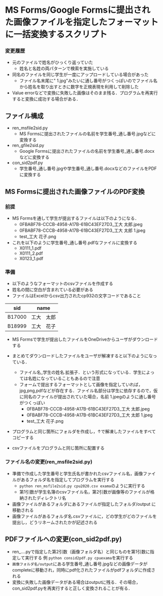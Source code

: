 # MS Forms/Google Formsに提出された画像ファイルを指定したフォーマットに一括変換するスクリプト
### 変更履歴
- 元のファイルで姓名がひっくり返っていた
  - 姓名と名姓の両パターンで検索を実施している
- 同名のファイルを同じ学生が一度にアップロードしている場合があった
  - ファイル名末尾に" 1.jpg"みたいに通し番号がつくっぽいのでファイル名から姓名を取り出すときに数字を正規表現を利用して削除した
- Value errorなどで変換に失敗した画像はそのまま残る．プログラムを再実行すると変換に成功する場合がある．

## ファイル構成
- ren_msfile2sid.py
  - MS Formsに提出されたファイルの名前を学生番号_通し番号.jpgなどに変換する
- ren_gfile2sid.py
  - Google Formsに提出されたファイルの名前を学生番号_通し番号.docxなどに変換する
- con_sid2pdf.py
  - 学生番号_通し番号.jpgや学生番号_通し番号.docxなどのファイルをPDFに変換する

## MS Formsに提出された画像ファイルのPDF変換
### 前提
- MS Formsを通して学生が提出するファイルは以下のようになる．
  - 0FBABF78-CCCB-4958-A17B-61BC43EF27D3_工大 太郎.jpeg
  - 0FBABF78-CCCB-4958-A17B-61BC43EF27D3_工大 太郎 1.jpeg
  - test_工大 花子.png
- これを以下のように学生番号_通し番号.pdfなファイルに変換する
  - X0111_1.pdf
  - X0111_2.pdf
  - X0123_1.pdf


### 準備
- 以下のようなフォーマットのcsvファイルを作成する
- 姓名の間に空白が含まれている必要がある
- ファイルはExcelからcsv出力されたcp932の文字コードであること

|sid	|name|
|----|----|
|B17000	|工大　太郎|
|B18999	|工大　花子|

- MS Formsで学生が提出したファイルをOneDriveからユーザがダウンロードする
- まとめてダウンロードしたファイルをユーザが解凍すると以下のようになっている．
  - ファイル名_学生の姓名.拡張子．という形式になっている．学生によっては名姓になっていることもあるので注意
  - フォームで提出するフォーマットとして画像を指定していれば，jpg,png,pdfなどが存在する．ファイル名部分は学生に依存するので，仮に同名のファイルが提出されていた場合，名前 1.jpegのように通し番号がつくっぽい
    - 0FBABF78-CCCB-4958-A17B-61BC43EF27D3_工大 太郎.jpeg
    - 0FBABF78-CCCB-4958-A17B-61BC43EF27D3_工大 太郎 1.jpeg
    - test_工大 花子.png

- プログラムと同じ箇所にフォルダを作成し，↑で解凍したファイルをすべてコピーする
- csvファイルをプログラムと同じ箇所に配置する

### ファイル名の変更(ren_msfile2sid.py)
- 準備で作成した学生番号と学生氏名が書かれたcsvファイル名，画像ファイルがあるフォルダ名を指定してプログラムを実行する
  - `python ren_msfile2sid.py cpu2020.csv exama`のように実行する
  - 第1引数が学生名簿のcsvファイル名，第2引数が画像等のファイルが格納されたディレクトリ名
- 画像ファイルがあるフォルダにあるファイルが指定したフォルダ/output に移動される
- 画像ファイルがあるフォルダ名.csvファイルに，どの学生がどのファイルを提出し，どうリネームされたかが記述される

## PDFファイルへの変更(con_sid2pdf.py)
- ren_....pyで指定した第2引数（画像フォルダ名）と同じものを第1引数に指定して実行する
  例 `python consid2pdf.py cpuexama`を実行する
- `画像フォルダ名/output`にある学生番号_通し番号.jpgなどの画像データがcompleteに移動され，同時にpdf化されたファイルがpdfフォルダに作成される
- 変換に失敗した画像データがある場合はoutputに残る．その場合，con_sid2pdf.pyを再実行すると正しく変換されることが有る．
